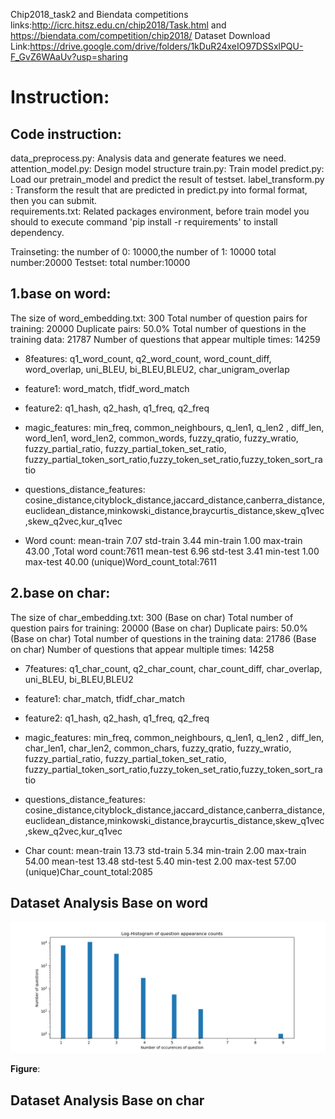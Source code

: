 Chip2018_task2 and Biendata competitions links:http://icrc.hitsz.edu.cn/chip2018/Task.html and https://biendata.com/competition/chip2018/
Dataset Download Link:https://drive.google.com/drive/folders/1kDuR24xeIO97DSSxlPQU-F_GvZ6WAaUv?usp=sharing
# Instruction:
## Code instruction:
data_preprocess.py: Analysis data and generate features we need.
attention_model.py: Design model structure
train.py: Train model
predict.py: Load our pretrain_model and predict the result of testset. 
label_transform.py : Transform the result that are predicted in predict.py into formal format,
then you can submit.  
requirements.txt: Related packages environment, before train model you should to execute command
'pip install -r requirements' to install dependency.

Trainseting: the number of 0: 10000,the number of 1: 10000  total number:20000
Testset: total number:10000

## 1.base on word:
The size of word_embedding.txt: 300
Total number of question pairs for training: 20000
Duplicate pairs: 50.0%
Total number of questions in the training data: 21787
Number of questions that appear multiple times: 14259
* 8features: q1_word_count, q2_word_count, word_count_diff, word_overlap, uni_BLEU, bi_BLEU,BLEU2, char_unigram_overlap

* feature1: word_match, tfidf_word_match

* feature2: q1_hash, q2_hash, q1_freq, q2_freq

* magic_features: min_freq, common_neighbours, q_len1, q_len2 , diff_len, word_len1, word_len2, common_words, fuzzy_qratio, fuzzy_wratio, fuzzy_partial_ratio, fuzzy_partial_token_set_ratio, fuzzy_partial_token_sort_ratio,fuzzy_token_set_ratio,fuzzy_token_sort_ratio

* questions_distance_features: cosine_distance,cityblock_distance,jaccard_distance,canberra_distance,euclidean_distance,minkowski_distance,braycurtis_distance,skew_q1vec,skew_q2vec,kur_q1vec

* Word count: 
mean-train 7.07 std-train 3.44 min-train 1.00 max-train 43.00 ,Total word count:7611
mean-test 6.96 std-test 3.41 min-test 1.00 max-test 40.00
(unique)Word_count_total:7611


## 2.base on char:
The size of char_embedding.txt: 300
(Base on char) Total number of question pairs for training: 20000
(Base on char) Duplicate pairs: 50.0%
(Base on char) Total number of questions in the training data: 21786
(Base on char) Number of questions that appear multiple times: 14258
* 7features: q1_char_count, q2_char_count, char_count_diff, char_overlap, uni_BLEU, bi_BLEU,BLEU2

* feature1: char_match, tfidf_char_match

* feature2: q1_hash, q2_hash, q1_freq, q2_freq

* magic_features: min_freq, common_neighbours, q_len1, q_len2 , diff_len, char_len1, char_len2, common_chars, fuzzy_qratio, fuzzy_wratio, fuzzy_partial_ratio, fuzzy_partial_token_set_ratio, fuzzy_partial_token_sort_ratio,fuzzy_token_set_ratio,fuzzy_token_sort_ratio

* questions_distance_features: cosine_distance,cityblock_distance,jaccard_distance,canberra_distance,euclidean_distance,minkowski_distance,braycurtis_distance,skew_q1vec,skew_q2vec,kur_q1vec

* Char count:
mean-train 13.73 std-train 5.34 min-train 2.00 max-train 54.00 
mean-test 13.48 std-test 5.40 min-test 2.00 max-test 57.00
(unique)Char_count_total:2085

## Dataset Analysis Base on word
![Overall architecture](https://github.com/taotao033/chip2018_task2/blob/master/data_analysis/base_word/Figure_1.png)

**Figure**: 

## Dataset Analysis Base on char
